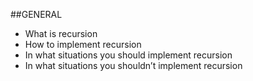 ##GENERAL
- What is recursion
- How to implement recursion
- In what situations you should implement recursion
- In what situations you shouldn’t implement recursion
